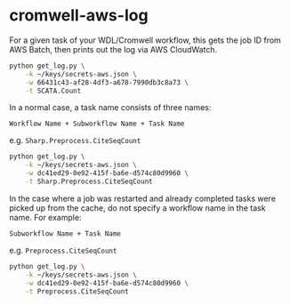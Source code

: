 # cromwell-aws-log

For a given task of your WDL/Cromwell workflow, this gets the job ID from AWS Batch, then prints out the log via AWS CloudWatch.

```bash
python get_log.py \
    -k ~/keys/secrets-aws.json \
    -w 66431c43-af28-4df3-a678-7990db3c8a73 \
    -t SCATA.Count
```

In a normal case, a task name consists of three names:

```
Workflow Name + Subworkflow Name + Task Name
```

e.g. `Sharp.Preprocess.CiteSeqCount`

```bash
python get_log.py \
    -k ~/keys/secrets-aws.json \
    -w dc41ed29-0e92-415f-ba6e-d574c80d9960 \
    -t Sharp.Preprocess.CiteSeqCount
```

In the case where a job was restarted and already completed tasks were picked up from the cache, do not specify a workflow name in the task name. For example:

```
Subworkflow Name + Task Name
```

e.g. `Preprocess.CiteSeqCount`

```bash
python get_log.py \
    -k ~/keys/secrets-aws.json \
    -w dc41ed29-0e92-415f-ba6e-d574c80d9960 \
    -t Preprocess.CiteSeqCount
```
